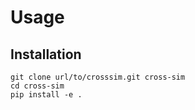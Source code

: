 # Usage

## Installation

```
git clone url/to/crosssim.git cross-sim
cd cross-sim
pip install -e .
```